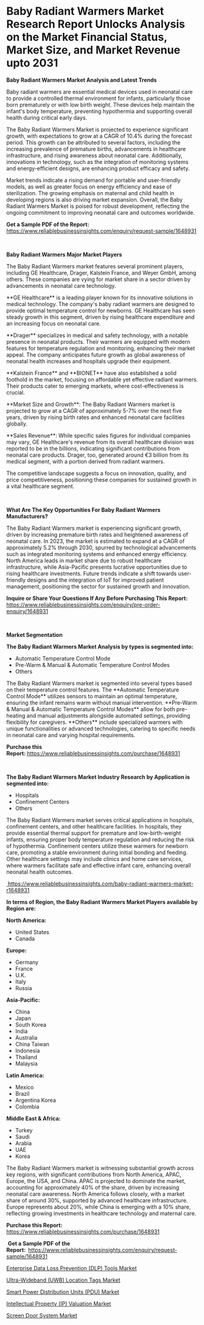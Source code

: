 <p><h1>Baby Radiant Warmers Market Research Report Unlocks Analysis on the Market Financial Status, Market Size, and Market Revenue upto 2031</h1></p><p><strong>Baby Radiant Warmers Market Analysis and Latest Trends</strong></p>
<p><p>Baby radiant warmers are essential medical devices used in neonatal care to provide a controlled thermal environment for infants, particularly those born prematurely or with low birth weight. These devices help maintain the infant's body temperature, preventing hypothermia and supporting overall health during critical early days.</p><p>The Baby Radiant Warmers Market is projected to experience significant growth, with expectations to grow at a CAGR of 10.4% during the forecast period. This growth can be attributed to several factors, including the increasing prevalence of premature births, advancements in healthcare infrastructure, and rising awareness about neonatal care. Additionally, innovations in technology, such as the integration of monitoring systems and energy-efficient designs, are enhancing product efficacy and safety.</p><p>Market trends indicate a rising demand for portable and user-friendly models, as well as greater focus on energy efficiency and ease of sterilization. The growing emphasis on maternal and child health in developing regions is also driving market expansion. Overall, the Baby Radiant Warmers Market is poised for robust development, reflecting the ongoing commitment to improving neonatal care and outcomes worldwide.</p></p>
<p><strong>Get a Sample PDF of the Report:&nbsp;</strong> <a href="https://www.reliablebusinessinsights.com/enquiry/request-sample/1648931?utm_campaign=1726&utm_medium=2&utm_source=Github&utm_content=ia&utm_term=15102024&utm_id=baby-radiant-warmers">https://www.reliablebusinessinsights.com/enquiry/request-sample/1648931</a></p>
<p>&nbsp;</p>
<p><strong>Baby Radiant Warmers Major Market Players</strong></p>
<p><p>The Baby Radiant Warmers market features several prominent players, including GE Healthcare, Drager, Kalstein France, and Weyer GmbH, among others. These companies are vying for market share in a sector driven by advancements in neonatal care technology.</p><p>**GE Healthcare** is a leading player known for its innovative solutions in medical technology. The company's baby radiant warmers are designed to provide optimal temperature control for newborns. GE Healthcare has seen steady growth in this segment, driven by rising healthcare expenditure and an increasing focus on neonatal care.</p><p>**Drager** specializes in medical and safety technology, with a notable presence in neonatal products. Their warmers are equipped with modern features for temperature regulation and monitoring, enhancing their market appeal. The company anticipates future growth as global awareness of neonatal health increases and hospitals upgrade their equipment.</p><p>**Kalstein France** and **BIONET** have also established a solid foothold in the market, focusing on affordable yet effective radiant warmers. Their products cater to emerging markets, where cost-effectiveness is crucial.</p><p>**Market Size and Growth**: The Baby Radiant Warmers market is projected to grow at a CAGR of approximately 5-7% over the next five years, driven by rising birth rates and enhanced neonatal care facilities globally. </p><p>**Sales Revenue**: While specific sales figures for individual companies may vary, GE Healthcare's revenue from its overall healthcare division was reported to be in the billions, indicating significant contributions from neonatal care products. Drager, too, generated around €3 billion from its medical segment, with a portion derived from radiant warmers.</p><p>The competitive landscape suggests a focus on innovation, quality, and price competitiveness, positioning these companies for sustained growth in a vital healthcare segment.</p></p>
<p>&nbsp;</p>
<p><strong>What Are The Key Opportunities For Baby Radiant Warmers Manufacturers?</strong></p>
<p><p>The Baby Radiant Warmers market is experiencing significant growth, driven by increasing premature birth rates and heightened awareness of neonatal care. In 2023, the market is estimated to expand at a CAGR of approximately 5.2% through 2030, spurred by technological advancements such as integrated monitoring systems and enhanced energy efficiency. North America leads in market share due to robust healthcare infrastructure, while Asia-Pacific presents lucrative opportunities due to rising healthcare investments. Future trends indicate a shift towards user-friendly designs and the integration of IoT for improved patient management, positioning the sector for sustained growth and innovation.</p></p>
<p><strong>Inquire or Share Your Questions If Any Before Purchasing This Report:</strong> <a href="https://www.reliablebusinessinsights.com/enquiry/pre-order-enquiry/1648931?utm_campaign=1726&utm_medium=2&utm_source=Github&utm_content=ia&utm_term=15102024&utm_id=baby-radiant-warmers">https://www.reliablebusinessinsights.com/enquiry/pre-order-enquiry/1648931</a></p>
<p>&nbsp;</p>
<p><strong>Market Segmentation</strong></p>
<p><strong>The Baby Radiant Warmers Market Analysis by types is segmented into:</strong></p>
<p><ul><li>Automatic Temperature Control Mode</li><li>Pre-Warm & Manual & Automatic Temperature Control Modes</li><li>Others</li></ul></p>
<p><p>The Baby Radiant Warmers market is segmented into several types based on their temperature control features. The **Automatic Temperature Control Mode** utilizes sensors to maintain an optimal temperature, ensuring the infant remains warm without manual intervention. **Pre-Warm & Manual & Automatic Temperature Control Modes** allow for both pre-heating and manual adjustments alongside automated settings, providing flexibility for caregivers. **Others** include specialized warmers with unique functionalities or advanced technologies, catering to specific needs in neonatal care and varying hospital requirements.</p></p>
<p><strong>Purchase this Report:&nbsp;</strong><a href="https://www.reliablebusinessinsights.com/purchase/1648931?utm_campaign=1726&utm_medium=2&utm_source=Github&utm_content=ia&utm_term=15102024&utm_id=baby-radiant-warmers">https://www.reliablebusinessinsights.com/purchase/1648931</a></p>
<p>&nbsp;</p>
<p><strong>The Baby Radiant Warmers Market Industry Research by Application is segmented into:</strong></p>
<p><ul><li>Hospitals</li><li>Confinement Centers</li><li>Others</li></ul></p>
<p><p>The Baby Radiant Warmers market serves critical applications in hospitals, confinement centers, and other healthcare facilities. In hospitals, they provide essential thermal support for premature and low-birth-weight infants, ensuring proper body temperature regulation and reducing the risk of hypothermia. Confinement centers utilize these warmers for newborn care, promoting a stable environment during initial bonding and feeding. Other healthcare settings may include clinics and home care services, where warmers facilitate safe and effective infant care, enhancing overall neonatal health outcomes.</p></p>
<p><a href="https://www.reliablebusinessinsights.com/baby-radiant-warmers-market-r1648931?utm_campaign=1726&utm_medium=2&utm_source=Github&utm_content=ia&utm_term=15102024&utm_id=baby-radiant-warmers">&nbsp;https://www.reliablebusinessinsights.com/baby-radiant-warmers-market-r1648931</a></p>
<p><strong>In terms of Region, the Baby Radiant Warmers Market Players available by Region are:</strong></p>
<p>
    <p> <strong> North America: </strong>
        <ul>
            <li>United States</li>
            <li>Canada</li>
        </ul>
        </p> 
    <p> <strong> Europe: </strong>
        <ul>
            <li>Germany</li>
            <li>France</li>
            <li>U.K.</li>
            <li>Italy</li>
            <li>Russia</li>
        </ul>
        </p> 
    <p> <strong> Asia-Pacific: </strong>
        <ul>
            <li>China</li>
            <li>Japan</li>
            <li>South Korea</li>
            <li>India</li>
            <li>Australia</li>
            <li>China Taiwan</li>
            <li>Indonesia</li>
            <li>Thailand</li>
            <li>Malaysia</li>
        </ul>
        </p> 
    <p> <strong> Latin America: </strong>
        <ul>
            <li>Mexico</li>
            <li>Brazil</li>
            <li>Argentina Korea</li>
            <li>Colombia</li>
        </ul>
        </p> 
    <p> <strong> Middle East & Africa: </strong>
        <ul>
            <li>Turkey</li>
            <li>Saudi</li>
            <li>Arabia</li>
            <li>UAE</li>
            <li>Korea</li>
        </ul>
    </p>
    </p>
<p><p>The Baby Radiant Warmers market is witnessing substantial growth across key regions, with significant contributions from North America, APAC, Europe, the USA, and China. APAC is projected to dominate the market, accounting for approximately 40% of the share, driven by increasing neonatal care awareness. North America follows closely, with a market share of around 30%, supported by advanced healthcare infrastructure. Europe represents about 20%, while China is emerging with a 10% share, reflecting growing investments in healthcare technology and maternal care.</p></p>
<p><strong>Purchase this Report: </strong><a href="https://www.reliablebusinessinsights.com/purchase/1648931?utm_campaign=1726&utm_medium=2&utm_source=Github&utm_content=ia&utm_term=15102024&utm_id=baby-radiant-warmers">https://www.reliablebusinessinsights.com/purchase/1648931</a></p>
<p>&nbsp;<strong>Get a Sample PDF of the Report:&nbsp;&nbsp;</strong><a href="https://www.reliablebusinessinsights.com/enquiry/request-sample/1648931?utm_campaign=1726&utm_medium=2&utm_source=Github&utm_content=ia&utm_term=15102024&utm_id=baby-radiant-warmers">https://www.reliablebusinessinsights.com/enquiry/request-sample/1648931</a></p>
<p><strong></strong></p>
<p><p><a href="https://github.com/abbislposival/Market-Research-Report-List-1/blob/main/enterprise-data-loss-prevention-dlp-tools-market.md?utm_campaign=1726&utm_medium=2&utm_source=Github&utm_content=ia&utm_term=15102024&utm_id=baby-radiant-warmers">Enterprise Data Loss Prevention (DLP) Tools Market</a></p><p><a href="https://www.linkedin.com/pulse/global-ultra-wideband-uwb-location-tags-market-status-2024-vqlcc?trk=public_post_embed_feed-article-content&utm_campaign=1726&utm_medium=2&utm_source=Github&utm_content=ia&utm_term=15102024&utm_id=baby-radiant-warmers">Ultra-Wideband (UWB) Location Tags Market</a></p><p><a href="https://www.linkedin.com/pulse/smart-power-distribution-units-pdu-ecosystem-mapping-innovation-iwukc?trk=public_post_embed_feed-article-content&utm_campaign=1726&utm_medium=2&utm_source=Github&utm_content=ia&utm_term=15102024&utm_id=baby-radiant-warmers">Smart Power Distribution Units (PDU) Market</a></p><p><a href="https://www.linkedin.com/pulse/market-forecast-global-intellectual-property-ip-valuation-osvmc?trk=public_post_embed_feed-article-content&utm_campaign=1726&utm_medium=2&utm_source=Github&utm_content=ia&utm_term=15102024&utm_id=baby-radiant-warmers">Intellectual Property (IP) Valuation Market</a></p><p><a href="https://www.linkedin.com/pulse/screen-door-system-mosaic-piecing-together-global-market-v5yle?trk=public_post_embed_feed-article-content&utm_campaign=1726&utm_medium=2&utm_source=Github&utm_content=ia&utm_term=15102024&utm_id=baby-radiant-warmers">Screen Door System Market</a></p></p>